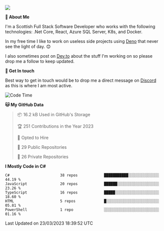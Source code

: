 <img src="https://github.com/jasonhughes94/jasonhughes94/blob/main/header.png?raw=true">

**:tangerine: About Me**

I'm a Scottish Full Stack Software Developer who works with the following technologies: .Net Core, React, Azure SQL Server, K8s, and Docker.

In my free time I like to work on useless side projects using [Deno](https://deno.land/) that never see the light of day. 😊

I also sometimes post on [Dev.to](https://dev.to/jasonhughes94) about the stuff I'm working on so please drop me a follow to keep updated.

**:speech_balloon: Get In touch**

Best way to get in touch would be to drop me a direct message on [Discord](https://discordapp.com/users/206498666976903169) as this is where I am most active.

<!--START_SECTION:waka-->
![Code Time](http://img.shields.io/badge/Code%20Time-1%2C074%20hrs%2052%20mins-blue)

**🐱 My GitHub Data** 

> 📦 16.2 kB Used in GitHub's Storage 
 > 
> 🏆 251 Contributions in the Year 2023
 > 
> 💼 Opted to Hire
 > 
> 📜 29 Public Repositories 
 > 
> 🔑 26 Private Repositories 
 > 
**I Mostly Code in C#** 

```text
C#                       38 repos            ███████████░░░░░░░░░░░░░░   44.19 % 
JavaScript               20 repos            ██████░░░░░░░░░░░░░░░░░░░   23.26 % 
TypeScript               16 repos            █████░░░░░░░░░░░░░░░░░░░░   18.60 % 
HTML                     5 repos             █░░░░░░░░░░░░░░░░░░░░░░░░   05.81 % 
PowerShell               1 repo              ░░░░░░░░░░░░░░░░░░░░░░░░░   01.16 % 
```




 Last Updated on 23/03/2023 18:39:52 UTC
<!--END_SECTION:waka-->
